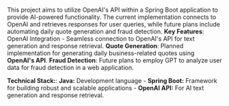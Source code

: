 This project aims to utilize OpenAI's API within a Spring Boot application to provide AI-powered functionality. The current implementation connects to OpenAI and retrieves responses for user queries, while future plans include automating daily quote generation and fraud detection.
**Key Features**: OpenAI Integration - Seamless connection to OpenAI's API for text generation and response retrieval.
**Quote Generation**: Planned implementation for generating daily business-related quotes using **OpenAI's API**.
**Fraud Detection**: Future plans to employ GPT to analyze user data for fraud detection in a web application.

**Technical Stack:**: **Java:** Development language - **Spring Boot:** Framework for building robust and scalable applications - **OpenAI API:** For AI text generation and response retrieval.
